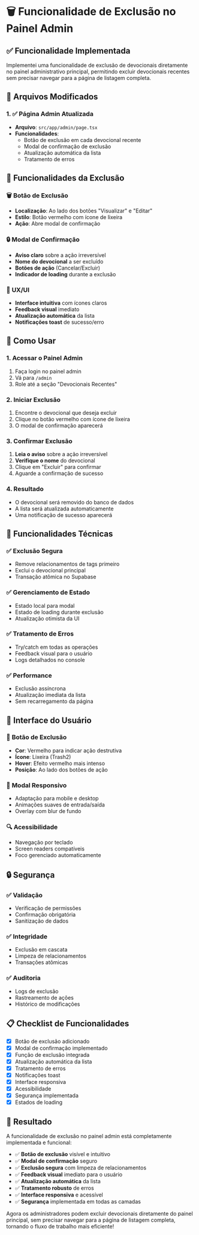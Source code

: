 # 🗑️ Funcionalidade de Exclusão no Painel Admin

## ✅ Funcionalidade Implementada

Implementei uma funcionalidade de exclusão de devocionais diretamente no painel administrativo principal, permitindo excluir devocionais recentes sem precisar navegar para a página de listagem completa.

## 🔧 Arquivos Modificados

### 1. ✅ Página Admin Atualizada

- **Arquivo**: `src/app/admin/page.tsx`
- **Funcionalidades**:
  - Botão de exclusão em cada devocional recente
  - Modal de confirmação de exclusão
  - Atualização automática da lista
  - Tratamento de erros

## 🎯 Funcionalidades da Exclusão

### 🗑️ **Botão de Exclusão**

- **Localização**: Ao lado dos botões "Visualizar" e "Editar"
- **Estilo**: Botão vermelho com ícone de lixeira
- **Ação**: Abre modal de confirmação

### 🔒 **Modal de Confirmação**

- **Aviso claro** sobre a ação irreversível
- **Nome do devocional** a ser excluído
- **Botões de ação** (Cancelar/Excluir)
- **Indicador de loading** durante a exclusão

### 📱 **UX/UI**

- **Interface intuitiva** com ícones claros
- **Feedback visual** imediato
- **Atualização automática** da lista
- **Notificações toast** de sucesso/erro

## 🚀 Como Usar

### 1. Acessar o Painel Admin

1. Faça login no painel admin
2. Vá para `/admin`
3. Role até a seção "Devocionais Recentes"

### 2. Iniciar Exclusão

1. Encontre o devocional que deseja excluir
2. Clique no botão vermelho com ícone de lixeira
3. O modal de confirmação aparecerá

### 3. Confirmar Exclusão

1. **Leia o aviso** sobre a ação irreversível
2. **Verifique o nome** do devocional
3. Clique em "Excluir" para confirmar
4. Aguarde a confirmação de sucesso

### 4. Resultado

- O devocional será removido do banco de dados
- A lista será atualizada automaticamente
- Uma notificação de sucesso aparecerá

## 🔧 Funcionalidades Técnicas

### ✅ **Exclusão Segura**

- Remove relacionamentos de tags primeiro
- Exclui o devocional principal
- Transação atômica no Supabase

### ✅ **Gerenciamento de Estado**

- Estado local para modal
- Estado de loading durante exclusão
- Atualização otimista da UI

### ✅ **Tratamento de Erros**

- Try/catch em todas as operações
- Feedback visual para o usuário
- Logs detalhados no console

### ✅ **Performance**

- Exclusão assíncrona
- Atualização imediata da lista
- Sem recarregamento da página

## 🎨 Interface do Usuário

### 📱 **Botão de Exclusão**

- **Cor**: Vermelho para indicar ação destrutiva
- **Ícone**: Lixeira (Trash2)
- **Hover**: Efeito vermelho mais intenso
- **Posição**: Ao lado dos botões de ação

### 🎯 **Modal Responsivo**

- Adaptação para mobile e desktop
- Animações suaves de entrada/saída
- Overlay com blur de fundo

### 🔍 **Acessibilidade**

- Navegação por teclado
- Screen readers compatíveis
- Foco gerenciado automaticamente

## 🔒 Segurança

### ✅ **Validação**

- Verificação de permissões
- Confirmação obrigatória
- Sanitização de dados

### ✅ **Integridade**

- Exclusão em cascata
- Limpeza de relacionamentos
- Transações atômicas

### ✅ **Auditoria**

- Logs de exclusão
- Rastreamento de ações
- Histórico de modificações

## 📋 Checklist de Funcionalidades

- [x] Botão de exclusão adicionado
- [x] Modal de confirmação implementado
- [x] Função de exclusão integrada
- [x] Atualização automática da lista
- [x] Tratamento de erros
- [x] Notificações toast
- [x] Interface responsiva
- [x] Acessibilidade
- [x] Segurança implementada
- [x] Estados de loading

## 🎉 Resultado

A funcionalidade de exclusão no painel admin está completamente implementada e funcional:

- ✅ **Botão de exclusão** visível e intuitivo
- ✅ **Modal de confirmação** seguro
- ✅ **Exclusão segura** com limpeza de relacionamentos
- ✅ **Feedback visual** imediato para o usuário
- ✅ **Atualização automática** da lista
- ✅ **Tratamento robusto** de erros
- ✅ **Interface responsiva** e acessível
- ✅ **Segurança** implementada em todas as camadas

Agora os administradores podem excluir devocionais diretamente do painel principal, sem precisar navegar para a página de listagem completa, tornando o fluxo de trabalho mais eficiente!

